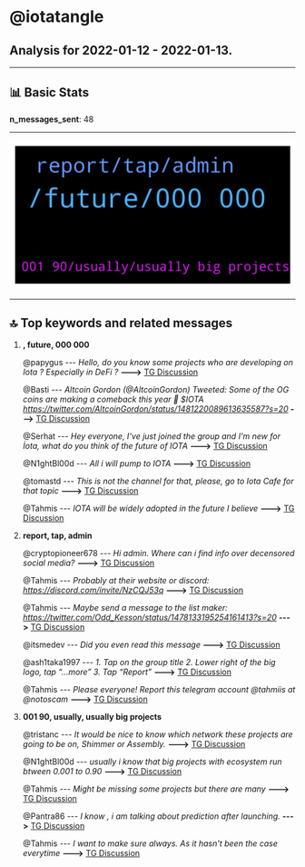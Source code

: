 # **@iotatangle**
 ## Analysis for **2022-01-12** - **2022-01-13**.

---

## 📊 **Basic Stats**

**n_messages_sent**: 48

---
![wordcloud](iotatangle_1Days_wordcloud.png)

---


## 🔝 **Top keywords and related messages**

1. **, future, 000 000**

    @papygus --- *Hello, do you know some projects who are developing on Iota ? Especially in DeFi ?* **--->** [TG Discussion](https://t.me/iotatangle/306707)

    @Basti --- *Altcoin Gordon (@AltcoinGordon) Tweeted: Some of the OG coins are making a comeback this year 👀 $IOTA https://twitter.com/AltcoinGordon/status/1481220089613635587?s=20* **--->** [TG Discussion](https://t.me/iotatangle/306629)

    @Serhat --- *Hey everyone, I've just joined the group and I'm new for İota, what do you think of the future of IOTA* **--->** [TG Discussion](https://t.me/iotatangle/306609)

    @N1ghtBl00d --- *All i will pump to IOTA* **--->** [TG Discussion](https://t.me/iotatangle/306668)

    @tomastd --- *This is not the channel for that, please, go to Iota Cafe for that topic* **--->** [TG Discussion](https://t.me/iotatangle/306589)

    @Tahmis --- *IOTA will be widely adopted in the future I believe* **--->** [TG Discussion](https://t.me/iotatangle/306610)

2. **report, tap, admin**

    @cryptopioneer678 --- *Hi admin.  Where can i find info over decensored social media?* **--->** [TG Discussion](https://t.me/iotatangle/306632)

    @Tahmis --- *Probably at their website or discord: https://discord.com/invite/NzCQJ53q* **--->** [TG Discussion](https://t.me/iotatangle/306633)

    @Tahmis --- *Maybe send a message to the list maker: https://twitter.com/Odd_Kesson/status/1478133195254161413?s=20* **--->** [TG Discussion](https://t.me/iotatangle/306718)

    @itsmedev --- *Did you even read this message* **--->** [TG Discussion](https://t.me/iotatangle/306671)

    @ash1taka1997 --- *1. Tap on the group title 2. Lower right of the big logo, tap “…more” 3. Tap “Report”* **--->** [TG Discussion](https://t.me/iotatangle/306585)

    @Tahmis --- *Please everyone! Report this telegram account @tahmiis at @notoscam* **--->** [TG Discussion](https://t.me/iotatangle/306583)

3. **001 90, usually, usually big projects**

    @tristanc --- *It would be nice to know which network these projects are going to be on, Shimmer or Assembly.* **--->** [TG Discussion](https://t.me/iotatangle/306717)

    @N1ghtBl00d --- *usually i know that big projects with ecosystem run btween 0.001 to 0.90* **--->** [TG Discussion](https://t.me/iotatangle/306647)

    @Tahmis --- *Might be missing some projects but there are many* **--->** [TG Discussion](https://t.me/iotatangle/306710)

    @Pantra86 --- *I know , i am talking about prediction after launching.* **--->** [TG Discussion](https://t.me/iotatangle/306646)

    @Tahmis --- *I want to make sure always. As it hasn't been the case everytime* **--->** [TG Discussion](https://t.me/iotatangle/306608)

